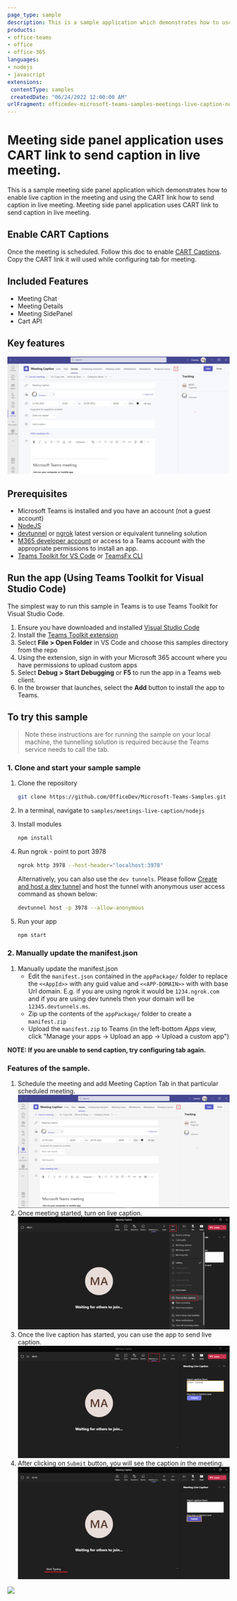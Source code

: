 ```yaml
---
page_type: sample
description: This is a sample application which demonstrates how to use CART link to send live captions in the meeting tabs.
products:
- office-teams
- office
- office-365
languages:
- nodejs
- javascript
extensions:
 contentType: samples
 createdDate: "06/24/2022 12:00:00 AM"
urlFragment: officedev-microsoft-teams-samples-meetings-live-caption-nodejs
---
```


# Meeting side panel application uses CART link to send caption in live meeting.

This is a sample meeting side panel application which demonstrates how to enable live caption in the meeting and using the CART link how to send caption in live meeting. Meeting side panel application uses CART link to send caption in live meeting.

## Enable CART Captions
Once the meeting is scheduled. Follow this doc to enable [CART Captions](https://support.microsoft.com/office/use-cart-captions-in-a-microsoft-teams-meeting-human-generated-captions-2dd889e8-32a8-4582-98b8-6c96cf14eb47).
Copy the CART link it will used while configuring tab for meeting.

## Included Features
* Meeting Chat 
* Meeting Details
* Meeting SidePanel
* Cart API

## Key features

![Key Features](Images/MeetingCaption.gif)

## Prerequisites

- Microsoft Teams is installed and you have an account (not a guest account)
-  [NodeJS](https://nodejs.org/en/)
-  [devtunnel](https://learn.microsoft.com/en-us/azure/developer/dev-tunnels/get-started?tabs=windows) or [ngrok](https://ngrok.com/download) latest version or equivalent tunneling solution
-  [M365 developer account](https://docs.microsoft.com/en-us/microsoftteams/platform/concepts/build-and-test/prepare-your-o365-tenant) or access to a Teams account with the appropriate permissions to install an app.
- [Teams Toolkit for VS Code](https://marketplace.visualstudio.com/items?itemName=TeamsDevApp.ms-teams-vscode-extension) or [TeamsFx CLI](https://learn.microsoft.com/microsoftteams/platform/toolkit/teamsfx-cli?pivots=version-one)

## Run the app (Using Teams Toolkit for Visual Studio Code)

The simplest way to run this sample in Teams is to use Teams Toolkit for Visual Studio Code.

1. Ensure you have downloaded and installed [Visual Studio Code](https://code.visualstudio.com/docs/setup/setup-overview)
1. Install the [Teams Toolkit extension](https://marketplace.visualstudio.com/items?itemName=TeamsDevApp.ms-teams-vscode-extension)
1. Select **File > Open Folder** in VS Code and choose this samples directory from the repo
1. Using the extension, sign in with your Microsoft 365 account where you have permissions to upload custom apps
1. Select **Debug > Start Debugging** or **F5** to run the app in a Teams web client.
1. In the browser that launches, select the **Add** button to install the app to Teams.

## To try this sample

> Note these instructions are for running the sample on your local machine, the tunnelling solution is required because
> the Teams service needs to call the tab.

### 1. Clone and start your sample sample
1) Clone the repository

    ```bash
    git clone https://github.com/OfficeDev/Microsoft-Teams-Samples.git
    ```

2) In a terminal, navigate to `samples/meetings-live-caption/nodejs`

3) Install modules

    ```bash
    npm install
    ```
4) Run ngrok - point to port 3978

   ```bash
   ngrok http 3978 --host-header="localhost:3978"
   ```  

   Alternatively, you can also use the `dev tunnels`. Please follow [Create and host a dev tunnel](https://learn.microsoft.com/en-us/azure/developer/dev-tunnels/get-started?tabs=windows) and host the tunnel with anonymous user access command as shown below:

   ```bash
   devtunnel host -p 3978 --allow-anonymous
   ```

5) Run your app

    ```bash
    npm start
    ```
### 2. Manually update the manifest.json
1. Manually update the manifest.json
    - Edit the `manifest.json` contained in the  `appPackage/` folder to replace the `<<AppId>>` with any guid value and `<<APP-DOMAIN>>` with with base Url domain. E.g. if you are using ngrok it would be `1234.ngrok.com` and if you are using dev tunnels then your domain will be `12345.devtunnels.ms`.
    - Zip up the contents of the `appPackage/` folder to create a `manifest.zip`
    - Upload the `manifest.zip` to Teams (in the left-bottom *Apps* view, click "Manage your apps -> Upload an app -> Upload a custom app")

**NOTE: If you are unable to send caption, try configuring tab again.**

### Features of the sample.
1. Schedule the meeting and add Meeting Caption Tab in that particular scheduled meeting.
![Add Tab](Images/AddMeetingCaption.png)
2. Once meeting started, turn on live caption.
![Start live caption](Images/TurnOnLiveCaption.png)
3. Once the live caption has started, you can use the app to send live caption.
![Send live caption](Images/MeetingCaptionSidePanel.png)
4. After clicking on `Submit` button, you will see the caption in the meeting.
![Caption in meeting](Images/LiveCaption.png)



<img src="https://pnptelemetry.azurewebsites.net/microsoft-teams-samples/samples/meetings-live-caption-nodejs" />